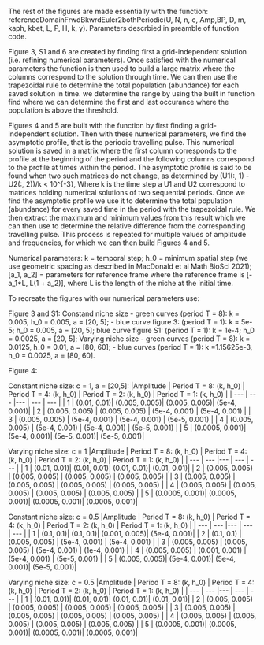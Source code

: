 The rest of the figures are made essentially with the function: referenceDomainFrwdBkwrdEuler2bothPeriodic(U, N, n, c, Amp,BP, D, m, kaph, kbet, L, P, H, k, y). Parameters descrbied in preamble of function code. 

Figure 3, S1 and 6 are created by finding first a grid-independent solution (i.e. refining numerical parameters). Once satisfied with the numerical parameters the function is then used to build a large matrix where the columns correspond to the solution through time. We can then use the trapezoidal rule to determine the total population (abundance) for each saved solution in time. we determine the range by using the built in function find where we can determine the first and last occurance where the population is above the threshold. 

Figures 4 and 5 are built with the function by first finding a grid-independent solution. Then with these numerical parameters, we find the asymptotic profile, that is the periodic travelling pulse. This numerical solution is saved in a matrix where the first column corresponds to the profile at the beginning of the period and the following columns correspond to the profile at times within the period. The asymptotic profile is said to be found when two such matrices do not change, as determined by (U1(:, 1) - U2(:, 2))/k < 10^{-3}, Where k is the time step a U1 and U2 correspond to matrices holding numerical solutions of two sequential periods. Once we find the asymptotic profile we use it to determine the total population (abundance) for every saved time in the period with the trapezoidal rule. We then extract the maximum and minimum values from this result which we can then use to determine the relative difference from the corresponding travelling pulse. This process is repeated for multiple values of amplitude and frequencies, for which we can then build Figures 4 and 5. 

Numerical parameters:
k = temporal step;
h_0 = minimum spatial step (we use geometric spacing as described in MacDonald et al Math BioSci 2021);
[a_1, a_2] = parameters for reference frame where the reference frame is [-a_1*L, L(1 + a_2)], where L is the length of the niche at the initial time. 

To recreate the figures with our numerical parameters use:

Figure 3 and S1: 
Constand niche size - green curves (period T = 8): k = 0.005, h_0 = 0.005, a = [20, 5]; - blue curve figure 3: (period T = 1): k = 5e-5; h_0 = 0.005, a = [20, 5]; blue curve figure S1: (period T = 1): k = 1e-4; h_0 = 0.0025, a = [20, 5];
Varying niche size - green curves (period T = 8): k = 0.0125, h_0 = 0.01, a = [80, 60]; - blue curves (period T = 1): k =1.15625e-3, h_0 = 0.0025, a = [80, 60].

Figure 4: 

Constant niche size: c = 1, a = [20,5]:
|Amplitude | Period T = 8: (k, h_0) | Period T = 4: (k, h_0) | Period T = 2: (k, h_0) | Period T = 1: (k, h_0) |
| --- | --- |--- | --- | --- |
| 1 | (0.01, 0.01)| (0.005, 0.005)| (0.005, 0.005)| (5e-4, 0.001)| 
| 2 | (0.005, 0.005) | (0.005, 0.005) | (5e-4, 0.001) | (5e-4, 0.001) |
| 3 | (0.005, 0.005) | (5e-4, 0.001) | (5e-4, 0.001) | (5e-5, 0.001) |
| 4 | (0.005, 0.005) | (5e-4, 0.001) | (5e-4, 0.001) | (5e-5, 0.001) |
| 5 | (0.0005, 0.001)| (5e-4, 0.001)| (5e-5, 0.001)| (5e-5, 0.001)| 

Varying niche size: c = 1
|Amplitude | Period T = 8: (k, h_0) | Period T = 4: (k, h_0) | Period T = 2: (k, h_0) | Period T = 1: (k, h_0) |
| --- | --- |--- | --- | --- |
| 1 | (0.01, 0.01)| (0.01, 0.01)| (0.01, 0.01)| (0.01, 0.01)| 
| 2 | (0.005, 0.005) | (0.005, 0.005) | (0.005, 0.005) | (0.005, 0.005) |
| 3 | (0.005, 0.005) | (0.005, 0.005) | (0.005, 0.005) | (0.005, 0.005) |
| 4 | (0.005, 0.005) | (0.005, 0.005) | (0.005, 0.005) | (0.005, 0.005) |
| 5 | (0.0005, 0.001)| (0.0005, 0.001)| (0.0005, 0.001)| (0.0005, 0.001)| 

Constant niche size: c = 0.5
|Amplitude | Period T = 8: (k, h_0) | Period T = 4: (k, h_0) | Period T = 2: (k, h_0) | Period T = 1: (k, h_0) |
| --- | --- |--- | --- | --- |
| 1 | (0.1, 0.1)| (0.1, 0.1)| (0.001, 0.005)| (5e-4, 0.001)| 
| 2 | (0.1, 0.1) | (0.005, 0.005) | (5e-4, 0.001) | (5e-4, 0.001) |
| 3 | (0.005, 0.005) | (0.005, 0.005) | (5e-4, 0.001) | (1e-4, 0.001) |
| 4 | (0.005, 0.005) | (0.001, 0.001) | (5e-4, 0.001) | (5e-5, 0.001) |
| 5 | (0.005, 0.005)| (5e-4, 0.001)| (5e-4, 0.001)| (5e-5, 0.001)| 

Varying niche size: c = 0.5
|Amplitude | Period T = 8: (k, h_0) | Period T = 4: (k, h_0) | Period T = 2: (k, h_0) | Period T = 1: (k, h_0) |
| --- | --- |--- | --- | --- |
| 1 | (0.01, 0.01)| (0.01, 0.01)| (0.01, 0.01)| (0.01, 0.01)| 
| 2 | (0.005, 0.005) | (0.005, 0.005) | (0.005, 0.005) | (0.005, 0.005) |
| 3 | (0.005, 0.005) | (0.005, 0.005) | (0.005, 0.005) | (0.005, 0.005) |
| 4 | (0.005, 0.005) | (0.005, 0.005) | (0.005, 0.005) | (0.005, 0.005) |
| 5 | (0.0005, 0.001)| (0.0005, 0.001)| (0.0005, 0.001)| (0.0005, 0.001)| 




